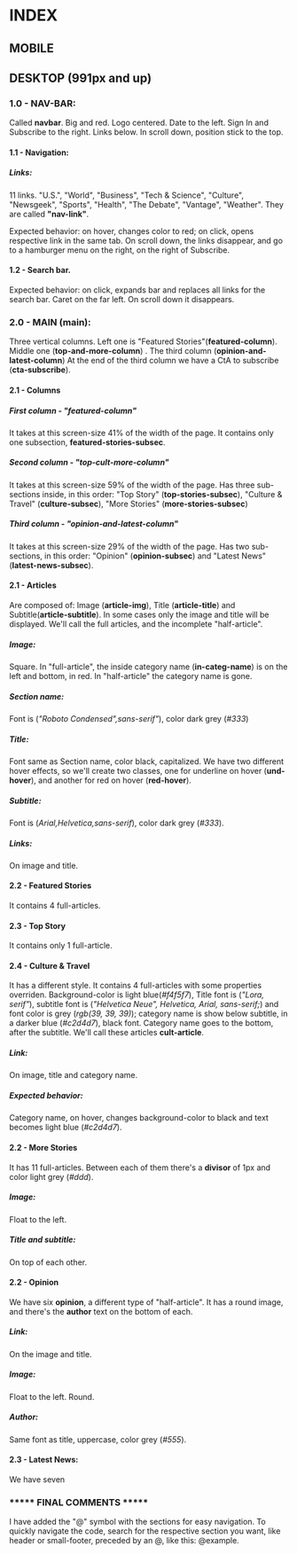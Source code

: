 # INDEX

## MOBILE




## DESKTOP (991px and up)

### 1.0 - NAV-BAR:

Called **navbar**. Big and red. Logo centered. Date to the left. Sign In and Subscribe to the right. Links below. In scroll down, position stick to the top.

#### 1.1 - Navigation:

##### Links: 
11 links. "U.S.", "World", "Business", "Tech & Science", "Culture", "Newsgeek", "Sports", "Health", "The Debate", "Vantage", "Weather". They are called **"nav-link"**.

Expected behavior: on hover, changes color to red; on click, opens respective link in the same tab. On scroll down, the links disappear, and go to a hamburger menu on the right, on the right of Subscribe.

#### 1.2 - Search bar.

Expected behavior: on click, expands bar and replaces all links for the search bar. Caret on the far left. On scroll down it disappears.

### 2.0 - MAIN (main):

Three vertical columns. Left one is "Featured Stories"(**featured-column**). Middle one (**top-and-more-column**) . The third column (**opinion-and-latest-column**) At the end of the third column we have a CtA to subscribe (**cta-subscribe**).

#### 2.1 - Columns

##### First column - "featured-column"

It takes at this screen-size 41% of the width of the page. It contains only one subsection, **featured-stories-subsec**.

##### Second column - "top-cult-more-column"

It takes at this screen-size 59% of the width of the page. Has three sub-sections inside, in this order: "Top Story" (**top-stories-subsec**), "Culture & Travel" (**culture-subsec**), "More Stories" (**more-stories-subsec**)

##### Third column - "opinion-and-latest-column"

It takes at this screen-size 29% of the width of the page. Has two sub-sections, in this order: "Opinion" (**opinion-subsec**) and "Latest News" (**latest-news-subsec**).

#### 2.1 - Articles

Are composed of: Image (**article-img**), Title (**article-title**) and Subtitle(**article-subtitle**). In some cases only the image and title will be displayed. We'll call the full articles, and the incomplete "half-article".

##### Image:

Square. In "full-article", the inside category name (**in-categ-name**) is on the left and bottom, in red. In "half-article" the category name is gone.

##### Section name:

Font is (_"Roboto Condensed",sans-serif"_), color dark grey (_#333_)

##### Title:

Font same as Section name, color black, capitalized. We have two different hover effects, so we'll create two classes, one for underline on hover (**und-hover**), and another for red on hover (**red-hover**).

##### Subtitle:

Font is (_Arial,Helvetica,sans-serif_), color dark grey (_#333_).

##### Links:

On image and title.

#### 2.2 - Featured Stories

It contains 4 full-articles.

#### 2.3 - Top Story

It contains only 1 full-article.

#### 2.4 - Culture & Travel

It has a different style. It contains 4 full-articles with some properties overriden. Background-color is light blue(_#f4f5f7_), Title font is (_"Lora, serif"_), subtitle font is (_"Helvetica Neue", Helvetica, Arial, sans-serif;_) and font color is grey (_rgb(39, 39, 39)_); category name is show below subtitle, in a darker blue (_#c2d4d7_), black font. Category name goes to the bottom, after the subtitle. We'll call these articles **cult-article**.

##### Link:

On image, title and category name.

##### Expected behavior:

Category name, on hover, changes background-color to black and text becomes light blue (_#c2d4d7_).

#### 2.2 - More Stories

It has 11 full-articles. Between each of them there's a **divisor** of 1px and color light grey (_#ddd_).

##### Image:

Float to the left.

##### Title and subtitle:

On top of each other.

#### 2.2 - Opinion

We have six **opinion**, a different type of "half-article". It has a round image, and there's the **author** text on the bottom of each.

##### Link:

On the image and title.

##### Image:

Float to the left. Round.

##### Author:

Same font as title, uppercase, color grey (_#555_).

#### 2.3 - Latest News:

We have seven 

### ***** FINAL COMMENTS *****

I have added the "@" symbol with the sections for easy navigation. To quickly navigate the code, search for the respective section you want, like header or small-footer, preceded by an @, like this: @example.
